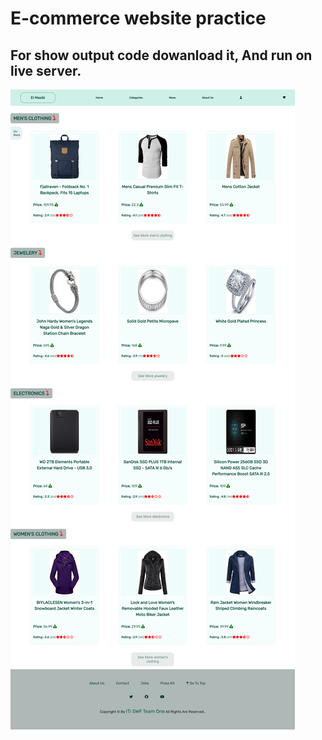 # E-commerce website practice
## For show output code dowanload it, And run on live server.
![Preview App](./public/screencapture-127-0-0-1-3002-index-html-2024-04-21-14_16_12.png)